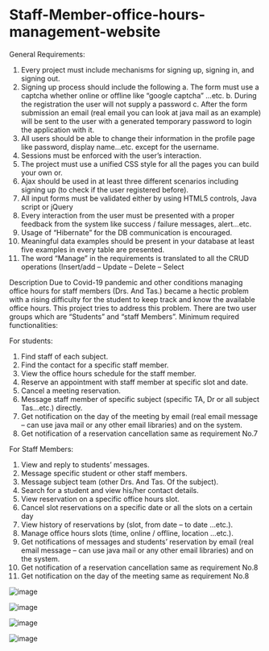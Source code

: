 # Staff-Member-office-hours-management-website 


General Requirements:
1. Every project must include mechanisms for signing up, signing in, and signing out.
2. Signing up process should include the following
a. The form must use a captcha whether online or offline like “google captcha” …etc.
b. During the registration the user will not supply a password
c. After the form submission an email (real email you can look at java mail as an example) will be sent to the user with a generated temporary password to login the application with it.
3. All users should be able to change their information in the profile page like password, display name…etc. except for the username.
4. Sessions must be enforced with the user’s interaction.
5. The project must use a unified CSS style for all the pages you can build your own or.
6. Ajax should be used in at least three different scenarios including signing up (to check if the user registered before).
7. All input forms must be validated either by using HTML5 controls, Java script or jQuery
8. Every interaction from the user must be presented with a proper feedback from the system like success / failure messages, alert…etc.
9. Usage of “Hibernate” for the DB communication is encouraged.
10. Meaningful data examples should be present in your database at least five examples in every table are presented.
11. The word “Manage” in the requirements is translated to all the CRUD operations (Insert/add – Update – Delete – Select


Description
Due to Covid-19 pandemic and other conditions managing office hours for staff members (Drs. And Tas.) became a hectic problem with a rising difficulty for the student to keep track and know the available office hours. This project tries to address this problem.
There are two user groups which are “Students” and “staff Members”.
Minimum required functionalities:

For students:
1. Find staff of each subject.
2. Find the contact for a specific staff member.
3. View the office hours schedule for the staff member.
4. Reserve an appointment with staff member at specific slot and date.
5. Cancel a meeting reservation.
6. Message staff member of specific subject (specific TA, Dr or all subject Tas…etc.) directly.
7. Get notification on the day of the meeting by email (real email message – can use java mail or any other email libraries) and on the system.
8. Get notification of a reservation cancellation same as requirement No.7

For Staff Members:
1. View and reply to students’ messages.
2. Message specific student or other staff members.
3. Message subject team (other Drs. And Tas. Of the subject).
4. Search for a student and view his/her contact details.
5. View reservation on a specific office hours slot.
6. Cancel slot reservations on a specific date or all the slots on a certain day
7. View history of reservations by (slot, from date – to date …etc.).
8. Manage office hours slots (time, online / offline, location …etc.).
9. Get notifications of messages and students’ reservation by email (real email message – can use java mail or any other email libraries) and on the system.
10. Get notification of a reservation cancellation same as requirement No.8
11. Get notification on the day of the meeting same as requirement No.8

![image](https://user-images.githubusercontent.com/36468401/218285242-16f3f725-8697-423f-9daa-410be068506a.png)

![image](https://user-images.githubusercontent.com/36468401/218285281-dfcf9a6e-58b0-4351-9f80-2f8493d5a3a8.png)

![image](https://user-images.githubusercontent.com/36468401/218285318-513787a7-8393-417d-9ef8-e9bd587b250f.png)

![image](https://user-images.githubusercontent.com/36468401/218285301-48b8a61f-06bc-4e1d-8540-84717ec1acae.png)


